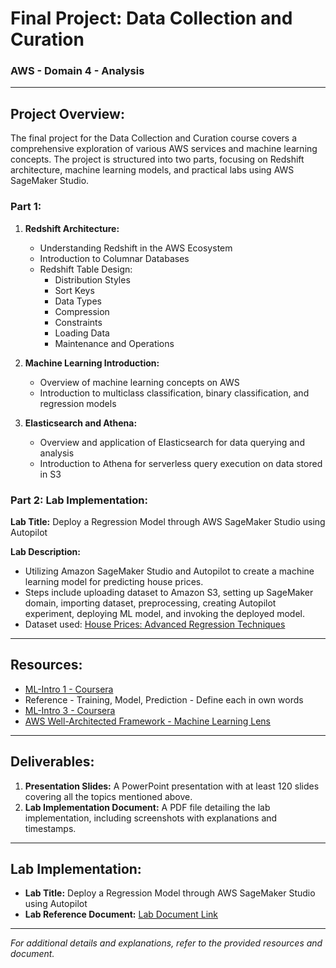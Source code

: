 # Final Project: Data Collection and Curation

### AWS - Domain 4 - Analysis

---

## Project Overview:

The final project for the Data Collection and Curation course covers a comprehensive exploration of various AWS services and machine learning concepts. The project is structured into two parts, focusing on Redshift architecture, machine learning models, and practical labs using AWS SageMaker Studio.

### Part 1:

1. **Redshift Architecture:**
   - Understanding Redshift in the AWS Ecosystem
   - Introduction to Columnar Databases
   - Redshift Table Design:
     - Distribution Styles
     - Sort Keys
     - Data Types
     - Compression
     - Constraints
     - Loading Data
     - Maintenance and Operations

2. **Machine Learning Introduction:**
   - Overview of machine learning concepts on AWS
   - Introduction to multiclass classification, binary classification, and regression models

3. **Elasticsearch and Athena:**
   - Overview and application of Elasticsearch for data querying and analysis
   - Introduction to Athena for serverless query execution on data stored in S3

### Part 2: Lab Implementation:

**Lab Title:** Deploy a Regression Model through AWS SageMaker Studio using Autopilot

**Lab Description:**
- Utilizing Amazon SageMaker Studio and Autopilot to create a machine learning model for predicting house prices.
- Steps include uploading dataset to Amazon S3, setting up SageMaker domain, importing dataset, preprocessing, creating Autopilot experiment, deploying ML model, and invoking the deployed model.
- Dataset used: [House Prices: Advanced Regression Techniques](https://www.kaggle.com/competitions/house-prices-advanced-regression-techniques/rules)

---

## Resources:
- [ML-Intro 1 - Coursera](https://www.coursera.org/lecture/machine-learning-on-aws/course-introduction-ubzq7)
- Reference - Training, Model, Prediction - Define each in own words
- [ML-Intro 3 - Coursera](https://www.coursera.org/lecture/machine-learning-on-aws/course-introduction-ubzq7)
- [AWS Well-Architected Framework - Machine Learning Lens](https://docs.aws.amazon.com/pdfs/wellarchitected/latest/machine-learning-lens/wellarchitected-machine-learning-lens.pdf)

---

## Deliverables:
1. **Presentation Slides:** A PowerPoint presentation with at least 120 slides covering all the topics mentioned above.
2. **Lab Implementation Document:** A PDF file detailing the lab implementation, including screenshots with explanations and timestamps.


---

## Lab Implementation:
- **Lab Title:** Deploy a Regression Model through AWS SageMaker Studio using Autopilot
- **Lab Reference Document:** [Lab Document Link](https://dev.to/aws-builders/deploy-a-regression-model-through-aws-sagemaker-studio-using-autopilot-4ng4)

---

*For additional details and explanations, refer to the provided resources and document.*
